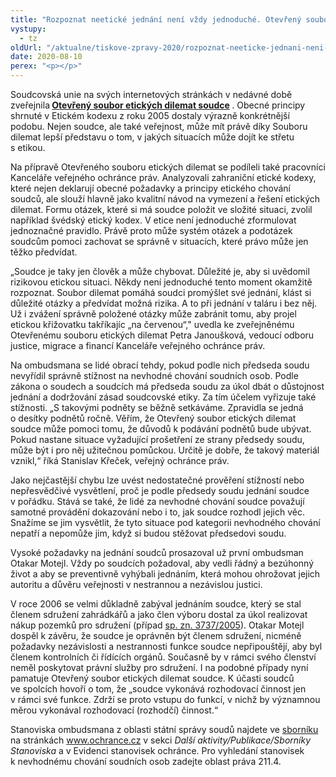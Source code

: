 ```yaml
---
title: "Rozpoznat neetické jednání není vždy jednoduché. Otevřený soubor etických dilemat soudce může být užitečnou pomůckou"
vystupy:
  - tz
oldUrl: "/aktualne/tiskove-zpravy-2020/rozpoznat-neeticke-jednani-neni-vzdy-jednoduche-otevreny-soubor-etickych-dilemat-soudce-m"
date: 2020-08-10
perex: "<p></p>"
---
```


<!-- imported from the old website -->

<p>Soudcovská unie na svých internetových stránkách v nedávné době zveřejnila<b> <a title="Otevření do nového okna" href="http://www.sucr.cz/o-nas/otevreny-soubor-etick%c3%bdch-dilemat-soudce.html" target="_blank">Otevřený soubor etických dilemat soudce</a> </b>. Obecné principy shrnuté v Etickém kodexu z roku 2005 dostaly výrazně konkrétnější podobu. Nejen soudce, ale také veřejnost, může mít právě díky Souboru dilemat lepší představu o tom, v jakých situacích může dojít ke střetu s etikou. </p> <p>Na přípravě Otevřeného souboru etických dilemat se podíleli také pracovníci Kanceláře veřejného ochránce práv. Analyzovali zahraniční etické kodexy, které nejen deklarují obecné požadavky a principy etického chování soudců, ale slouží hlavně jako kvalitní návod na vymezení a řešení etických dilemat. Formu otázek, které si má soudce položit ve složité situaci, zvolil například švédský etický kodex. V etice není jednoduché zformulovat jednoznačné pravidlo. Právě proto může systém otázek a podotázek soudcům pomoci zachovat se správně v situacích, které právo může jen těžko předvídat. </p> <p>„Soudce je taky jen člověk a může chybovat. Důležité je, aby si uvědomil rizikovou etickou situaci. Někdy není jednoduché tento moment okamžitě rozpoznat. Soubor dilemat pomáhá soudci promýšlet své jednání, klást si důležité otázky a předvídat možná rizika. A to při jednání v taláru i bez něj. Už i zvážení správně položené otázky může zabránit tomu, aby projel etickou křižovatku takříkajíc „na červenou“,&quot; uvedla ke zveřejněnému Otevřenému souboru etických dilemat Petra Janoušková, vedoucí odboru justice, migrace a financí Kanceláře veřejného ochránce práv.</p> <p>Na ombudsmana se lidé obrací tehdy, pokud podle nich předseda soudu nevyřídil správně stížnost na nevhodné chování soudních osob. Podle zákona o soudech a soudcích má předseda soudu za úkol dbát o důstojnost jednání a dodržování zásad soudcovské etiky. Za tím účelem vyřizuje také stížnosti.<i> </i>„S takovými podněty se běžně setkáváme. Zpravidla se jedná o desítky podnětů ročně. Věřím, že Otevřený soubor etických dilemat soudce může pomoci tomu, že důvodů k podávání podnětů bude ubývat. Pokud nastane situace vyžadující prošetření ze strany předsedy soudu, může být i pro něj užitečnou pomůckou. Určitě je dobře, že takový materiál vznikl,“ říká Stanislav Křeček, veřejný ochránce práv. </p> <p>Jako nejčastější chybu lze uvést nedostatečné prověření stížností nebo nepřesvědčivé vysvětlení, proč je podle předsedy soudu jednání soudce v pořádku. Stává se také, že lidé za nevhodné chování soudce považují samotné provádění dokazování nebo i to, jak soudce rozhodl jejich věc. Snažíme se jim vysvětlit, že tyto situace pod kategorii nevhodného chování nepatří a nepomůže jim, když si budou stěžovat předsedovi soudu. </p> <p>Vysoké požadavky na jednání soudců prosazoval už první ombudsman Otakar Motejl. Vždy po soudcích požadoval, aby vedli řádný a bezúhonný život a aby se preventivně vyhýbali jednáním, která mohou ohrožovat jejich autoritu a důvěru veřejnosti v nestrannou a nezávislou justici. </p> <p>V roce 2006 se velmi důkladně zabýval jednáním soudce, který se stal členem sdružení zahrádkářů a jako člen výboru dostal za úkol realizovat nákup pozemků pro sdružení (případ <a href="https://eso.ochrance.cz/Nalezene/Edit/5908" target="_blank">sp. zn. 3737/2005</a>). Otakar Motejl dospěl k závěru, že soudce je oprávněn být členem sdružení, nicméně požadavky nezávislosti a nestrannosti funkce soudce nepřipouštějí, aby byl členem kontrolních či řídících orgánů. Současně by v rámci svého členství neměl poskytovat právní služby pro sdružení. I na podobné případy nyní pamatuje Otevřený soubor etických dilemat soudce. K účasti soudců ve spolcích hovoří o tom, že „soudce vykonává rozhodovací činnost jen v rámci své funkce. Zdrží se proto vstupu do funkcí, v nichž by významnou měrou vykonával rozhodovací (rozhodčí) činnost.“ </p> <p>Stanoviska ombudsmana z oblasti státní správy soudů najdete ve <a href="/uploads-import/Publikace/sborniky_stanoviska/Sbornik_Statni-sprava-soudu.pdf" target="_blank">sborníku</a> na stránkách <a href="/">www.ochrance.cz</a> v sekci <i>Další aktivity/Publikace/Sborníky Stanoviska </i>a v Evidenci stanovisek ochránce. Pro vyhledání stanovisek k nevhodnému chování soudních osob zadejte oblast práva 211.4. </p>
